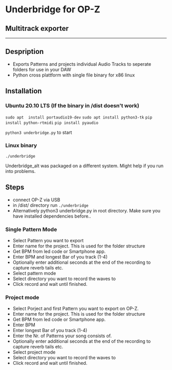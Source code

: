 # Underbridge for OP-Z
## Multitrack exporter
---

## Despription

- Exports Patterns and projects individual Audio Tracks to seperate folders for use in your DAW
- Python cross plattform with single file binary for x86 linux

## Installation 
### Ubuntu 20.10 LTS (If the binary in /dist doesn't work)

`sudo apt  install portaudio19-dev`
`sudo apt install python3-tk`
`pip install python-rtmidi`
`pip install pyaudio`

`python3 underbridge.py` to start

### Linux binary

``./underbridge``

Underbridge_alt was packaged on a different system. Might help if you run into problems.

## Steps

- connect OP-Z via USB
- in /dist/ directory run ``./underbridge``
- Alternatively python3 underbridge.py in root directory. Make sure you have installed dependencies before..

### Single Pattern Mode

- Select Pattern you want to export
- Enter name for the project. This is used for the folder structure
- Get BPM from led code or Smartphone app.
- Enter BPM and longest Bar of you track (1-4)
- Optionally enter additional seconds at the end of the recording to capture reverb tails etc.
- Select pattern mode
- Select directory you want to record the waves to
- Click record and wait until finished.

### Project mode

- Select Porject and first Pattern you want to export on OP-Z.
- Enter name for the project. This is used for the folder structure
- Get BPM from led code or Smartphone app.
- Enter BPM 
- Enter longest Bar of you track (1-4)
- Enter the Nr. of Patterns your song consists of.
- Optionally enter additional seconds at the end of the recording to capture reverb tails etc.
- Select project mode
- Select directory you want to record the waves to
- Click record and wait until finished.





